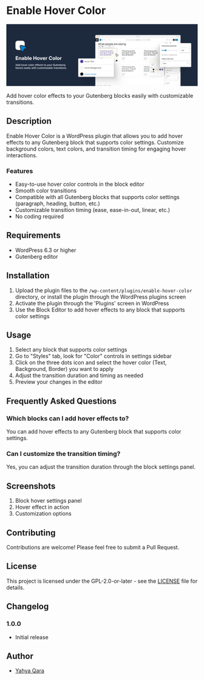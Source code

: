 # Enable Hover Color

![Enable Hover Color](https://github.com/qarayahya/enable-hover-color/blob/main/_wordpress-org/banner-1544x500.png) 

Add hover color effects to your Gutenberg blocks easily with customizable transitions.

## Description

Enable Hover Color is a WordPress plugin that allows you to add hover effects to any Gutenberg block that supports color settings. Customize background colors, text colors, and transition timing for engaging hover interactions.

### Features

- Easy-to-use hover color controls in the block editor
- Smooth color transitions
- Compatible with all Gutenberg blocks that supports color settings (paragraph, heading, button, etc.)
- Customizable transition timing (ease, ease-in-out, linear, etc.)
- No coding required

## Requirements

- WordPress 6.3 or higher
- Gutenberg editor

## Installation

1. Upload the plugin files to the `/wp-content/plugins/enable-hover-color` directory, or install the plugin through the WordPress plugins screen
2. Activate the plugin through the 'Plugins' screen in WordPress
3. Use the Block Editor to add hover effects to any block that supports color settings

## Usage

1. Select any block that supports color settings
2. Go to "Styles" tab, look for "Color" controls in settings sidebar
3. Click on the three dots icon and select the hover color (Text, Background, Border) you want to apply
4. Adjust the transition duration and timing as needed
5. Preview your changes in the editor

## Frequently Asked Questions

### Which blocks can I add hover effects to?

You can add hover effects to any Gutenberg block that supports color settings.

### Can I customize the transition timing?

Yes, you can adjust the transition duration through the block settings panel.

## Screenshots

1. Block hover settings panel
2. Hover effect in action
3. Customization options

## Contributing

Contributions are welcome! Please feel free to submit a Pull Request.

## License

This project is licensed under the GPL-2.0-or-later - see the [LICENSE](LICENSE) file for details.

## Changelog

### 1.0.0
- Initial release

## Author

- [Yahya Qara](https://github.com/qarayahya) 